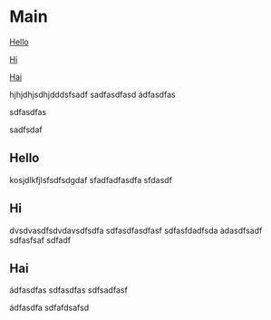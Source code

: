 # Main
[Hello](https://github.com/huy03/demo/blob/main/README.md#hello)

[Hi](https://github.com/huy03/demo/blob/main/README.md#hi)

[Hai](https://github.com/huy03/demo/blob/main/README.md#hai)

hjhjdhjsdhjdddsfsadf
sadfasdfasd
ádfasdfas

sdfasdfas

sadfsdaf

## Hello

kosjdlkfjlsfsdfsdgdaf
sfadfadfasdfa
sfdasdf

## Hi
dvsdvasdfsdvdavsdfsdfa
sdfasdfasdfasf
sdfasfdadfsda
àdasdfsadf
sdfasfsaf
sdfadf

## Hai
ádfasdfas
sdfasdfas
sdfsadfasf

ádfasdfa
sdfafdsafsd
